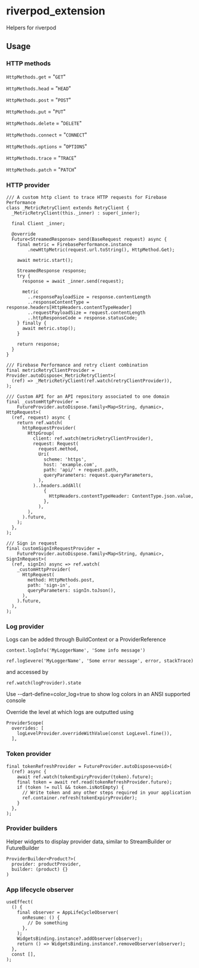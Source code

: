 # riverpod_extension

Helpers for riverpod

## Usage

### HTTP methods

`HttpMethods.get` = "`GET`"

`HttpMethods.head` = "`HEAD`"

`HttpMethods.post` = "`POST`"

`HttpMethods.put` = "`PUT`"

`HttpMethods.delete` = "`DELETE`"

`HttpMethods.connect` = "`CONNECT`"

`HttpMethods.options` = "`OPTIONS`"

`HttpMethods.trace` = "`TRACE`"

`HttpMethods.patch` = "`PATCH`"

### HTTP provider

```
/// A custom http client to trace HTTP requests for Firebase Performance
class _MetricRetryClient extends RetryClient {
  _MetricRetryClient(this._inner) : super(_inner);

  final Client _inner;

  @override
  Future<StreamedResponse> send(BaseRequest request) async {
    final metric = FirebasePerformance.instance
        .newHttpMetric(request.url.toString(), HttpMethod.Get);

    await metric.start();

    StreamedResponse response;
    try {
      response = await _inner.send(request);

      metric
        ..responsePayloadSize = response.contentLength
        ..responseContentType = response.headers[HttpHeaders.contentTypeHeader]
        ..requestPayloadSize = request.contentLength
        ..httpResponseCode = response.statusCode;
    } finally {
      await metric.stop();
    }

    return response;
  }
}

/// Firebase Performance and retry client combination
final metricRetryClientProvider = Provider.autoDispose<_MetricRetryClient>(
  (ref) => _MetricRetryClient(ref.watch(retryClientProvider)),
);

/// Custom API for an API repository associated to one domain
final _customHttpProvider =
    FutureProvider.autoDispose.family<Map<String, dynamic>, HttpRequest>(
  (ref, request) async {
    return ref.watch(
      httpRequestProvider(
        HttpGroup(
          client: ref.watch(metricRetryClientProvider),
          request: Request(
            request.method,
            Uri(
              scheme: 'https',
              host: 'example.com',
              path: 'api/' + request.path,
              queryParameters: request.queryParameters,
            ),
          )..headers.addAll(
              {
                HttpHeaders.contentTypeHeader: ContentType.json.value,
              },
            ),
        ),
      ).future,
    );
  },
);

/// Sign in request
final customSignInRequestProvider =
    FutureProvider.autoDispose.family<Map<String, dynamic>, SignInRequest>(
  (ref, signIn) async => ref.watch(
    _customHttpProvider(
      HttpRequest(
        method: HttpMethods.post,
        path: 'sign-in',
        queryParameters: signIn.toJson(),
      ),
    ).future,
  ),
);
```


### Log provider

Logs can be added through BuildContext or a ProviderReference

`context.logInfo('MyLoggerName', 'Some info message')`

`ref.logSevere('MyLoggerName', 'Some error message', error, stackTrace)`

and accessed by 

`ref.watch(logProvider).state`

Use --dart-define=color_log=true to show log colors in an ANSI supported console

Override the level at which logs are outputted using 

```
ProviderScope(
  overrides: [
    logLevelProvider.overrideWithValue(const LogLevel.fine()),
  ],
```

### Token provider

```
final tokenRefreshProvider = FutureProvider.autoDispose<void>(
  (ref) async {
    await ref.watch(tokenExpiryProvider(token).future);
    final token = await ref.read(tokenRefreshProvider.future);
    if (token != null && token.isNotEmpty) {
      // Write token and any other steps required in your application
      ref.container.refresh(tokenExpiryProvider);
    }
  },
);
```

### Provider builders

Helper widgets to display provider data, similar to StreamBuilder or FutureBuilder

```
ProviderBuilder<Product?>(
  provider: productProvider,
  builder: (product) {}
)
```

### App lifecycle observer

```
useEffect(
  () {
    final observer = AppLifeCycleObserver(
      onResume: () {
        // Do something
      },
    );
    WidgetsBinding.instance?.addObserver(observer);
    return () => WidgetsBinding.instance?.removeObserver(observer);
  },
  const [],
);
```